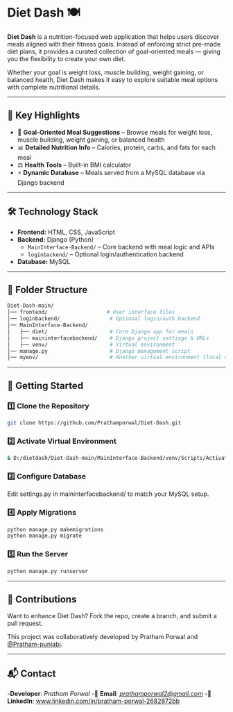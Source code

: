 # Diet Dash 🍽️

**Diet Dash** is a nutrition-focused web application that helps users discover meals aligned with their fitness goals. Instead of enforcing strict pre-made diet plans, it provides a curated collection of goal-oriented meals — giving you the flexibility to create your own diet.

Whether your goal is weight loss, muscle building, weight gaining, or balanced health, Diet Dash makes it easy to explore suitable meal options with complete nutritional details.

---

## 🌟 Key Highlights
- 🎯 **Goal-Oriented Meal Suggestions** – Browse meals for weight loss, muscle building, weight gaining, or balanced health  
- 📊 **Detailed Nutrition Info** – Calories, protein, carbs, and fats for each meal  
- ⚖️ **Health Tools** – Built-in BMI calculator  
- ⚡ **Dynamic Database** – Meals served from a MySQL database via Django backend  

---

## 🛠️ Technology Stack
- **Frontend:** HTML, CSS, JavaScript  
- **Backend:** Django (Python)  
  - `MainInterface-Backend/` – Core backend with meal logic and APIs  
  - `loginbackend/` – Optional login/authentication backend  
- **Database:** MySQL  

---

## 📁 Folder Structure
```bash
Diet-Dash-main/
│── frontend/                   # User interface files
│── loginbackend/                # Optional login/auth backend
│── MainInterface-Backend/       
│   ├── diet/                    # Core Django app for meals
│   ├── maininterfacebackend/    # Django project settings & URLs
│   ├── venv/                    # Virtual environment
│── manage.py                    # Django management script
│── myenv/                       # Another virtual environment (local only)
```
---

## 🚀 Getting Started

### 1️⃣ Clone the Repository

```bash
git clone https://github.com/Prathamporwal/Diet-Dash.git
```

### 2️⃣ Activate Virtual Environment

```bash
& D:/dietdash/Diet-Dash-main/MainInterface-Backend/venv/Scripts/Activate.ps1
```

### 3️⃣ Configure Database

Edit settings.py in maininterfacebackend/ to match your MySQL setup.

### 4️⃣ Apply Migrations

```bash
python manage.py makemigrations
python manage.py migrate
```

### 5️⃣ Run the Server

```bash
python manage.py runserver
```

---

## 🙌 Contributions

Want to enhance Diet Dash? Fork the repo, create a branch, and submit a pull request.

This project was collaboratively developed by Pratham Porwal and [@Pratham-punjabi](https://github.com/pratham-punjabi).

---

## 📬 Contact

-**Developer**: *Pratham Porwal*
-📧 **Email**: *prathamporwal2@gmail.com*
-🔗 **LinkedIn**: www.linkedin.com/in/pratham-porwal-2682872bb
